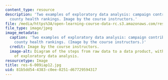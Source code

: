 ```yaml
---
content_type: resource
description: 'Two examples of exploratory data analysis: campaign contributions and
  county health rankings. Image by the course instructors.'
file: /media/https%3A/open-learning-course-data-rc.s3.amazonaws.com/res-6-009-how-to-process-analyze-and-visualize-data-january-iap-2012/81b5dd544383c0ee0251d67729594317_res-6-009iap12.jpg
file_type: image/jpeg
image_metadata:
  caption: 'Two examples of exploratory data analysis: campaign contributions and
    county health rankings. (Image by the course instructors.)'
  credit: Image by the course instructors.
  image-alt: Diagram of the steps from raw data to a data product, with two examples
    of exploratory data analysis.
resourcetype: Image
title: res-6-009iap12.jpg
uid: 81b5dd54-4383-c0ee-0251-d67729594317
---
```

